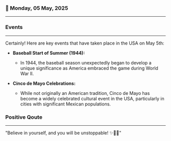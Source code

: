 ### 📅 Monday, 05 May, 2025
------
### Events
------
Certainly! Here are key events that have taken place in the USA on May 5th:

- **Baseball Start of Summer (1944):**
  - In 1944, the baseball season unexpectedly began to develop a unique significance as America embraced the game during World War II.
  
- **Cinco de Mayo Celebrations:**
  - While not originally an American tradition, Cinco de Mayo has become a widely celebrated cultural event in the USA, particularly in cities with significant Mexican populations.
### Positive Qoute
------
"Believe in yourself, and you will be unstoppable! ✨🌟💪"
